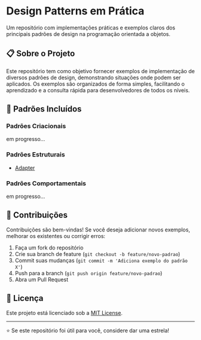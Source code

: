 # Design Patterns em Prática

Um repositório com implementações práticas e exemplos claros dos principais padrões de design na programação orientada a objetos.

## 📋 Sobre o Projeto

Este repositório tem como objetivo fornecer exemplos de implementação de diversos padrões de design, demonstrando situações onde podem ser aplicados. Os exemplos são organizados de forma simples, facilitando o aprendizado e a consulta rápida para desenvolvedores de todos os níveis.

## 🧩 Padrões Incluídos

### Padrões Criacionais

em progresso...

<!-- - **Singleton**: Implementação que garante a existência de apenas uma instância de uma classe
- **Factory Method**: Criação de objetos sem especificar a classe exata
- **Abstract Factory**: Criação de famílias de objetos relacionados
- **Builder**: Construção de objetos complexos passo a passo
- **Prototype**: Criação de novos objetos a partir da clonagem de objetos existentes -->

### Padrões Estruturais

- [Adapter](./adapter/)

<!-- - **Bridge**: Separação de abstração e implementação
- **Composite**: Composição de objetos em estruturas de árvore
- **Decorator**: Adição de responsabilidades a objetos dinamicamente
- **Facade**: Interface simplificada para um conjunto de interfaces -->

### Padrões Comportamentais

em progresso...

<!-- - **Strategy**: Definição de uma família de algoritmos intercambiáveis
- **Observer**: Notificação de mudanças para objetos dependentes
- **Command**: Encapsulamento de solicitações como objetos
- **Iterator**: Acesso sequencial aos elementos de uma coleção
- **State**: Alteração do comportamento quando o estado interno muda -->

## 🤝 Contribuições

Contribuições são bem-vindas! Se você deseja adicionar novos exemplos, melhorar os existentes ou corrigir erros:

1. Faça um fork do repositório
2. Crie sua branch de feature (`git checkout -b feature/novo-padrao`)
3. Commit suas mudanças (`git commit -m 'Adiciona exemplo do padrão X'`)
4. Push para a branch (`git push origin feature/novo-padrao`)
5. Abra um Pull Request

## 📄 Licença

Este projeto está licenciado sob a [MIT License](https://choosealicense.com/licenses/mit/).

---

⭐ Se este repositório foi útil para você, considere dar uma estrela!
